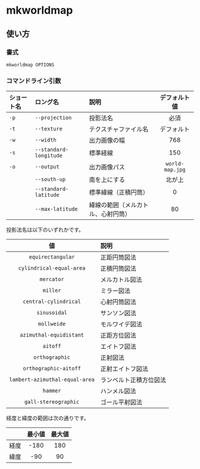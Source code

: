 # mkworldmap

## 使い方
### 書式
```console
mkworldmap OPTIONS
```

### コマンドライン引数

| ショート名 | ロング名 | 説明 | デフォルト値 |
|:-|:-|:-|:-:|
| `-p` | `--projection` | 投影法名 | 必須  |
| `-t` | `--texture` | テクスチャファイル名 | デフォルト |
| `-w` | `--width` | 出力画像の幅 | 768 |
| `-s` | `--standard-longitude` | 標準経線 | 150 |
| `-o` | `--output` | 出力画像パス | `world-map.jpg` |
| | `--south-up` | 南を上にする | 北が上 |
| | `--standard-latitude` | 標準緯線（正積円筒） | 0 |
| | `--max-latitude` | 緯線の範囲（メルカトル、心射円筒） | 80 |

投影法名は以下のいずれかです。

| 値 | 説明 |
|:-:|:-|
| `equirectangular` | 正距円筒図法 |
| `cylindrical-equal-area` | 正積円筒図法 |
| `mercator` | メルカトル図法 |
| `miller` | ミラー図法 |
| `central-cylindrical` | 心射円筒図法 |
| `sinusoidal` | サンソン図法 |
| `mollweide` | モルワイデ図法 |
| `azimuthal-equidistant` | 正距方位図法 |
| `aitoff` | エイトフ図法 |
| `orthographic` | 正射図法 |
| `orthographic-aitoff` | 正射エイトフ図法 |
| `lambert-azimuthal-equal-area` | ランベルト正積方位図法 |
| `hammer` | ハンメル図法 |
| `gall-stereographic` | ゴール平射図法 |

経度と緯度の範囲は次の通りです。

| | 最小値 | 最大値 |
|:-:|:-:|:-:|
| 経度 | -180 | 180 |
| 緯度 | -90 | 90 |
